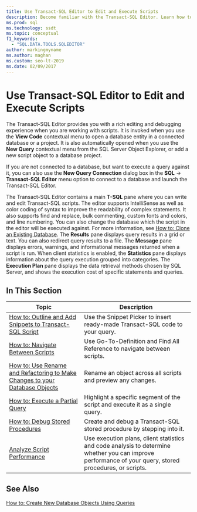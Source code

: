```yaml
---
title: Use Transact-SQL Editor to Edit and Execute Scripts
description: Become familiar with the Transact-SQL Editor. Learn how to open the editor, see what information its panes display, and view resources on its features.
ms.prod: sql
ms.technology: ssdt
ms.topic: conceptual
f1_keywords: 
  - "SQL.DATA.TOOLS.SQLEDITOR"
author: markingmyname
ms.author: maghan
ms.custom: seo-lt-2019
ms.date: 02/09/2017
---
```


# Use Transact-SQL Editor to Edit and Execute Scripts

The Transact\-SQL Editor provides you with a rich editing and debugging experience when you are working with scripts. It is invoked when you use the **View Code** contextual menu to open a database entity in a connected database or a project. It is also automatically opened when you use the **New Query** contextual menu from the SQL Server Object Explorer, or add a new script object to a database project.  
  
If you are not connected to a database, but want to execute a query against it, you can also use the **New Query Connection** dialog box in the **SQL** -> **Transact\-SQL Editor** menu option to connect to a database and launch the Transact\-SQL Editor.  
  
The Transact\-SQL Editor contains a main **T-SQL** pane where you can write and edit Transact\-SQL scripts. The editor supports IntelliSense as well as color coding of syntax to improve the readability of complex statements. It also supports find and replace, bulk commenting, custom fonts and colors, and line numbering. You can also change the database which the script in the editor will be executed against. For more information, see [How to: Clone an Existing Database](../ssdt/how-to-clone-an-existing-database.md). The **Results** pane displays query results in a grid or text. You can also redirect query results to a file. The **Message** pane displays errors, warnings, and informational messages returned when a script is run. When client statistics is enabled, the **Statistics** pane displays information about the query execution grouped into categories. The **Execution Plan** pane displays the data retrieval methods chosen by SQL Server, and shows the execution cost of specific statements and queries.  
  
## In This Section  
  
|Topic|Description|  
|---------|---------------|  
|[How to: Outline and Add Snippets to Transact-SQL Script](../ssdt/how-to-outline-and-add-snippets-to-transact-sql-script.md)|Use the Snippet Picker to insert ready-made Transact\-SQL code to your query.|  
|[How to: Navigate Between Scripts](../ssdt/how-to-navigate-between-scripts.md)|Use Go-To-Definition and Find All Reference to navigate between scripts.|  
|[How to: Use Rename and Refactoring to Make Changes to your Database Objects](../ssdt/how-to-use-rename-and-refactoring-to-make-changes-to-your-database-objects.md)|Rename an object across all scripts and preview any changes.|  
|[How to: Execute a Partial Query](../ssdt/how-to-execute-a-partial-query.md)|Highlight a specific segment of the script and execute it as a single query.|  
|[How to: Debug Stored Procedures](../ssdt/how-to-debug-stored-procedures.md)|Create and debug a Transact\-SQL stored procedure by stepping into it.|  
|[Analyze Script Performance](../ssdt/analyze-script-performance.md)|Use execution plans, client statistics and code analysis to determine whether you can improve performance of your query, stored procedures, or scripts.|  
  
## See Also

[How to: Create New Database Objects Using Queries](../ssdt/how-to-create-new-database-objects-using-queries.md)